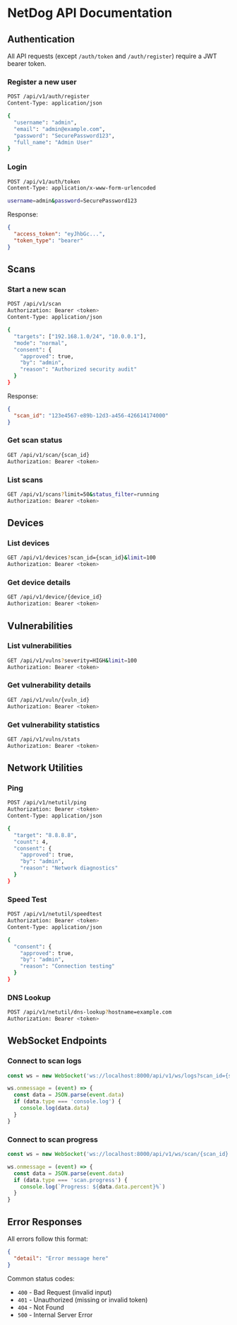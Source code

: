 # NetDog API Documentation

## Authentication

All API requests (except `/auth/token` and `/auth/register`) require a JWT bearer token.

### Register a new user

```bash
POST /api/v1/auth/register
Content-Type: application/json

{
  "username": "admin",
  "email": "admin@example.com",
  "password": "SecurePassword123",
  "full_name": "Admin User"
}
```

### Login

```bash
POST /api/v1/auth/token
Content-Type: application/x-www-form-urlencoded

username=admin&password=SecurePassword123
```

Response:
```json
{
  "access_token": "eyJhbGc...",
  "token_type": "bearer"
}
```

## Scans

### Start a new scan

```bash
POST /api/v1/scan
Authorization: Bearer <token>
Content-Type: application/json

{
  "targets": ["192.168.1.0/24", "10.0.0.1"],
  "mode": "normal",
  "consent": {
    "approved": true,
    "by": "admin",
    "reason": "Authorized security audit"
  }
}
```

Response:
```json
{
  "scan_id": "123e4567-e89b-12d3-a456-426614174000"
}
```

### Get scan status

```bash
GET /api/v1/scan/{scan_id}
Authorization: Bearer <token>
```

### List scans

```bash
GET /api/v1/scans?limit=50&status_filter=running
Authorization: Bearer <token>
```

## Devices

### List devices

```bash
GET /api/v1/devices?scan_id={scan_id}&limit=100
Authorization: Bearer <token>
```

### Get device details

```bash
GET /api/v1/device/{device_id}
Authorization: Bearer <token>
```

## Vulnerabilities

### List vulnerabilities

```bash
GET /api/v1/vulns?severity=HIGH&limit=100
Authorization: Bearer <token>
```

### Get vulnerability details

```bash
GET /api/v1/vuln/{vuln_id}
Authorization: Bearer <token>
```

### Get vulnerability statistics

```bash
GET /api/v1/vulns/stats
Authorization: Bearer <token>
```

## Network Utilities

### Ping

```bash
POST /api/v1/netutil/ping
Authorization: Bearer <token>
Content-Type: application/json

{
  "target": "8.8.8.8",
  "count": 4,
  "consent": {
    "approved": true,
    "by": "admin",
    "reason": "Network diagnostics"
  }
}
```

### Speed Test

```bash
POST /api/v1/netutil/speedtest
Authorization: Bearer <token>
Content-Type: application/json

{
  "consent": {
    "approved": true,
    "by": "admin",
    "reason": "Connection testing"
  }
}
```

### DNS Lookup

```bash
POST /api/v1/netutil/dns-lookup?hostname=example.com
Authorization: Bearer <token>
```

## WebSocket Endpoints

### Connect to scan logs

```javascript
const ws = new WebSocket('ws://localhost:8000/api/v1/ws/logs?scan_id={scan_id}')

ws.onmessage = (event) => {
  const data = JSON.parse(event.data)
  if (data.type === 'console.log') {
    console.log(data.data)
  }
}
```

### Connect to scan progress

```javascript
const ws = new WebSocket('ws://localhost:8000/api/v1/ws/scan/{scan_id}')

ws.onmessage = (event) => {
  const data = JSON.parse(event.data)
  if (data.type === 'scan.progress') {
    console.log(`Progress: ${data.data.percent}%`)
  }
}
```

## Error Responses

All errors follow this format:

```json
{
  "detail": "Error message here"
}
```

Common status codes:
- `400` - Bad Request (invalid input)
- `401` - Unauthorized (missing or invalid token)
- `404` - Not Found
- `500` - Internal Server Error

